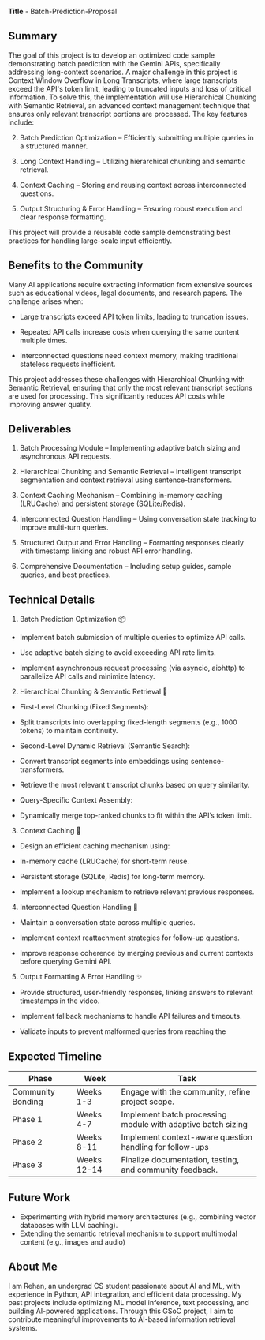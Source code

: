 **Title** - Batch-Prediction-Proposal

## **Summary**  
The goal of this project is to develop an optimized code sample demonstrating batch prediction with the Gemini APIs, specifically addressing long-context scenarios. A major challenge in this project is Context Window Overflow in Long Transcripts, where large transcripts exceed the API's token limit, leading to truncated inputs and loss of critical information.
To solve this, the implementation will use Hierarchical Chunking with Semantic Retrieval, an advanced context management technique that ensures only relevant transcript portions are processed. The key features include:

2. Batch Prediction Optimization – Efficiently submitting multiple queries in a structured manner.

3. Long Context Handling – Utilizing hierarchical chunking and semantic retrieval.

4. Context Caching – Storing and reusing context across interconnected questions.

5. Output Structuring & Error Handling – Ensuring robust execution and clear response formatting.

This project will provide a reusable code sample demonstrating best practices for handling large-scale input efficiently.

## **Benefits to the Community**  
Many AI applications require extracting information from extensive sources such as educational videos, legal documents, and research papers. The challenge arises when:

 - Large transcripts exceed API token limits, leading to truncation issues.

 - Repeated API calls increase costs when querying the same content multiple times.

 - Interconnected questions need context memory, making traditional stateless requests inefficient.

This project addresses these challenges with Hierarchical Chunking with Semantic Retrieval, ensuring that only the most relevant transcript sections are used for processing. This significantly reduces API costs while improving answer quality.

## **Deliverables**  
1. Batch Processing Module – Implementing adaptive batch sizing and asynchronous API requests.

2. Hierarchical Chunking and Semantic Retrieval – Intelligent transcript segmentation and context retrieval using sentence-transformers.

3. Context Caching Mechanism – Combining in-memory caching (LRUCache) and persistent storage (SQLite/Redis).

4. Interconnected Question Handling – Using conversation state tracking to improve multi-turn queries.

5. Structured Output and Error Handling – Formatting responses clearly with timestamp linking and robust API error handling.

6. Comprehensive Documentation – Including setup guides, sample queries, and best practices.
   
## **Technical Details**  
1. Batch Prediction Optimization 📦

 - Implement batch submission of multiple queries to optimize API calls.

 - Use adaptive batch sizing to avoid exceeding API rate limits.

 - Implement asynchronous request processing (via asyncio, aiohttp) to parallelize API calls and minimize latency.

2. Hierarchical Chunking & Semantic Retrieval 📏

 - First-Level Chunking (Fixed Segments):

 - Split transcripts into overlapping fixed-length segments (e.g., 1000 tokens) to maintain continuity.

 - Second-Level Dynamic Retrieval (Semantic Search):

 - Convert transcript segments into embeddings using sentence-transformers.

 - Retrieve the most relevant transcript chunks based on query similarity.

 - Query-Specific Context Assembly:

 - Dynamically merge top-ranked chunks to fit within the API’s token limit.

3. Context Caching 💾

 - Design an efficient caching mechanism using:

 - In-memory cache (LRUCache) for short-term reuse.

 - Persistent storage (SQLite, Redis) for long-term memory.

 - Implement a lookup mechanism to retrieve relevant previous responses.

4. Interconnected Question Handling 🔗

 - Maintain a conversation state across multiple queries.

 - Implement context reattachment strategies for follow-up questions.

 - Improve response coherence by merging previous and current contexts before querying Gemini API.

5. Output Formatting & Error Handling ✨

 - Provide structured, user-friendly responses, linking answers to relevant timestamps in the video.

 - Implement fallback mechanisms to handle API failures and timeouts.

 - Validate inputs to prevent malformed queries from reaching the 

## **Expected Timeline**  
| **Phase** | **Week** | **Task** |
|-----------|------------|---------|
| Community Bonding | Weeks 1-3 | Engage with the community, refine project scope. |
| Phase 1 | Weeks 4-7 | Implement batch processing module with adaptive batch sizing |
| Phase 2 | Weeks 8-11 | Implement context-aware question handling for follow-ups |
| Phase 3 | Weeks 12-14 | Finalize documentation, testing, and community feedback. |

## **Future Work**  
- Experimenting with hybrid memory architectures (e.g., combining vector databases with LLM caching).
- Extending the semantic retrieval mechanism to support multimodal content (e.g., images and audio)

## **About Me**
I am Rehan, an undergrad CS student passionate about AI and ML, with experience in Python, API integration, and efficient data processing. My past projects include optimizing ML model inference, text processing, and building AI-powered applications. Through this GSoC project, I aim to contribute meaningful improvements to AI-based information retrieval systems.
